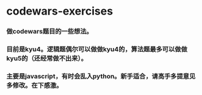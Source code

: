 # codewars-exercises

### 做codewars题目的一些想法。
### 目前是kyu4。逻辑题偶尔可以做做kyu4的，算法题最多可以做做kyu5的（还经常做不出来）。
### 主要是javascript，有时会乱入python。新手适合，请高手多提意见多修改。在下感激。
